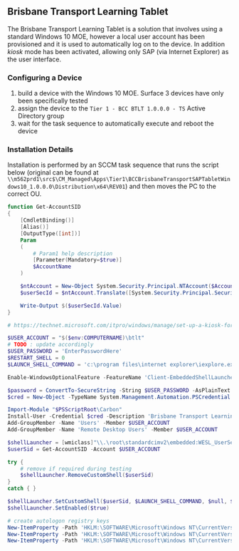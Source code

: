 ## Brisbane Transport Learning Tablet
The Brisbane Transport Learning Tablet is a solution that involves using a standard Windows 10 MOE, however a local user account has been provisioned and it is used to automatically log on to the device. In addition *kiosk* mode has been activated, allowing only SAP (via Internet Explorer) as the user interface.

### Configuring a Device

1. build a device with the Windows 10 MOE. Surface 3 devices have only been specifically tested
1. assign the device to the `Tier 1 - BCC BTLT 1.0.0.0 - TS` Active Directory group
1. wait for the task sequence to automatically execute and reboot the device

### Installation Details

Installation is performed by an SCCM task sequence that runs the script below (original can be found at `\\m562prd1\src$\CM_Managed\Apps\Tier1\BCCBrisbaneTransportSAPTabletWindows10_1.0.0.0\Distribution\x64\REV01`) and then moves the PC to the correct OU.

~~~~ powershell
function Get-AccountSID
{
    [CmdletBinding()]
    [Alias()]
    [OutputType([int])]
    Param
    (
        # Param1 help description
        [Parameter(Mandatory=$true)]
        $AccountName
    )

    $ntAccount = New-Object System.Security.Principal.NTAccount($AccountName)
    $userSecId = $ntAccount.Translate([System.Security.Principal.SecurityIdentifier])

    Write-Output $($userSecId.Value)
}

# https://technet.microsoft.com/itpro/windows/manage/set-up-a-kiosk-for-windows-10-for-desktop-editions

$USER_ACCOUNT = "$($env:COMPUTERNAME)\btlt"
# TODO : update accordingly
$USER_PASSWORD = 'EnterPasswordHere'
$RESTART_SHELL = 0
$LAUNCH_SHELL_COMMAND = 'c:\program files\internet explorer\iexplore.exe -private https://sapportalint.bcc.qld.gov.au/irj/portal'

Enable-WindowsOptionalFeature -FeatureName 'Client-EmbeddedShellLauncher' -Online

$password = ConvertTo-SecureString -String $USER_PASSWORD -AsPlainText -Force
$cred = New-Object -TypeName System.Management.Automation.PSCredential -ArgumentList $USER_ACCOUNT, $password

Import-Module "$PSScriptRoot\Carbon"
Install-User -Credential $cred -Description 'Brisbane Transport Learning Tablet' -FullName 'BTLT' -UserCannotChangePassword
Add-GroupMember -Name 'Users' -Member $USER_ACCOUNT
Add-GroupMember -Name 'Remote Desktop Users' -Member $USER_ACCOUNT

$shellLauncher = [wmiclass]"\\.\root\standardcimv2\embedded:WESL_UserSetting"
$userSid = Get-AccountSID -Account $USER_ACCOUNT

try {
    # remove if required during testing
    $shellLauncher.RemoveCustomShell($userSid)
}
catch { }

$shellLauncher.SetCustomShell($userSid, $LAUNCH_SHELL_COMMAND, $null, $null, $RESTART_SHELL)
$shellLauncher.SetEnabled($true)

# create autologon registry keys
New-ItemProperty -Path 'HKLM:\SOFTWARE\Microsoft\Windows NT\CurrentVersion\Winlogon' -Name AutoAdminLogon -Value 1 -PropertyType String -Force
New-ItemProperty -Path 'HKLM:\SOFTWARE\Microsoft\Windows NT\CurrentVersion\Winlogon' -Name DefaultUserName -Value 'btlt' -PropertyType String -Force
New-ItemProperty -Path 'HKLM:\SOFTWARE\Microsoft\Windows NT\CurrentVersion\Winlogon' -Name DefaultPassword -Value $USER_PASSWORD -PropertyType String -Force
~~~~